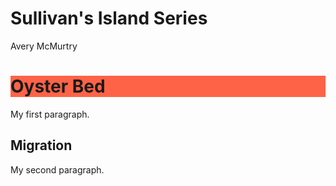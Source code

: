 # Sullivan's Island Series
Avery McMurtry


<html>
<body>

  
<h1 style="background-color:#ff6347;">Oyster Bed</h1>
<p>My first paragraph.</p>

<h2>Migration</h2>
<p>My second paragraph.</p>
  
</body>
</html>
